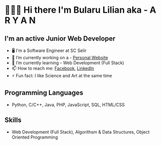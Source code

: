 # 🙋🏻‍♂️ Hi there I'm Bularu Lilian aka - A R Y A N 

## I'm an active Junior Web Developer  

- 🖥 I'm a Software Engineer at SC Selir
- 🔭 I’m currently working on a - [Personal Website](https://github.com/aryanlilian/EcoMon.git)
- 🌱 I’m currently learning - Web Development (Full Stack)
- 📫 How to reach me: [Facebook](https://www.facebook.com/lilian.bularu.9), [LinkedIn](https://www.linkedin.com/in/lilian-bularu-3488381b1/)
- ⚡ Fun fact: I like Science and Art at the same time 

## Programming Languages
- Python, C/C++, Java, PHP, JavaScript, SQL,  HTML/CSS 

## Skills
- Web Development (Full Stack), Algorithsm & Data Structures, Object Oriented Programming
